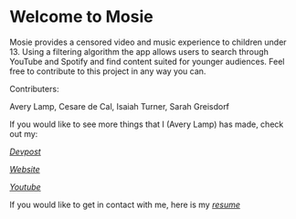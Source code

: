 # Welcome to Mosie

Mosie provides a censored video and music experience to children under 13. Using a filtering algorithm the app allows users to search through YouTube and Spotify and find content suited for younger audiences. Feel free to contribute to this project in any way you can.

Contributers:

Avery Lamp, Cesare de Cal, Isaiah Turner, Sarah Greisdorf


If you would like to see more things that I (Avery Lamp) has made, check out my:

[_Devpost_](http://devpost.com/averylamp)

[_Website_](http://averylamp.me)

[_Youtube_](https://www.youtube.com/playlist?list=PLyC3kmCiJ2x31ZLjuB7RogEvyamrkSOo9)

If you would like to get in contact with me, here is my [_resume_](http://averylamp.me/Resume.pdf)
